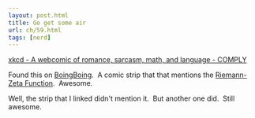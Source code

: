 ```yaml
---
layout: post.html
title: Go get some air
url: ch/59.html
tags: [nerd]
---
```

[xkcd - A webcomic of romance, sarcasm, math, and language - COMPLY](http://www.xkcd.com/c77.html)

Found this on [BoingBoing](http://www.boingboing.net).  A comic strip that that mentions the [Riemann-Zeta Function](http://en.wikipedia.org/wiki/Riemann_zeta_function).  Awesome.

Well, the strip that I linked didn't mention it.  But another one did.  Still awesome.
